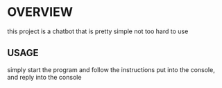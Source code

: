 # OVERVIEW
this project is a chatbot that is pretty simple not too hard to use

## USAGE
simply start the program and follow the instructions put into the console, and reply into the console




